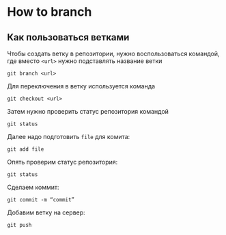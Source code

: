 # How to branch

## Как пользоваться ветками

Чтобы создать ветку в репозитории, нужно воспользоваться командой, где вместо `<url>` нужно подставлять название ветки

```shell
git branch <url>
```

Для переключения в ветку используется команда

```shell
git checkout <url>
```

Затем нужно проверить статус репозитория командой 

```shell
git status
```

Далее надо подготовить `file` для комита:

```shell
git add file
```

Опять проверим статус репозитория:

```shell
git status
```

Сделаем коммит:

```shell
git commit -m “commit”
```

Добавим ветку на сервер:

```shell
git push
```
